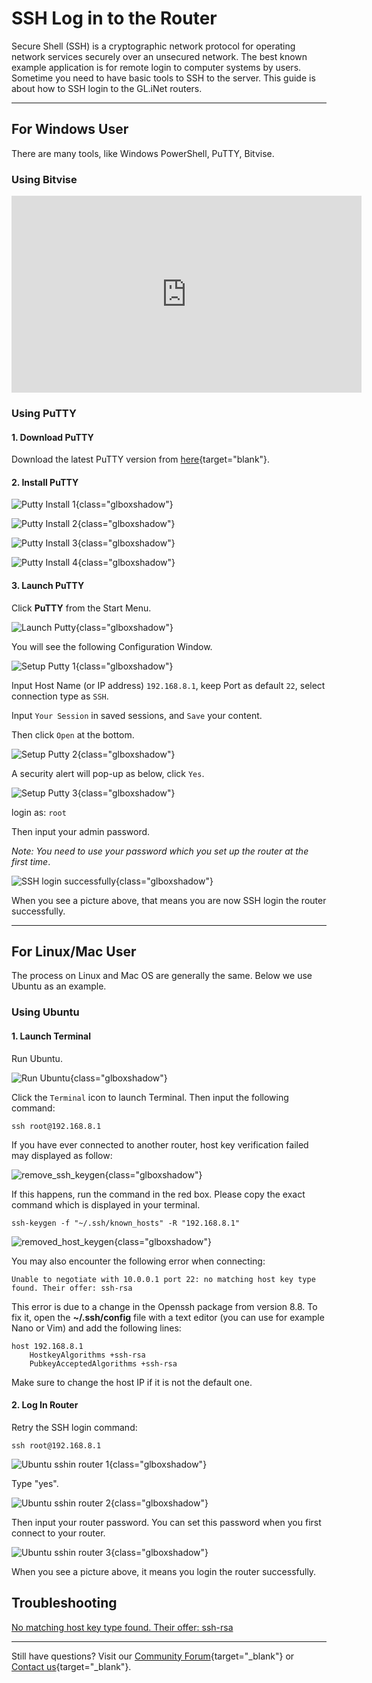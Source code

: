 # SSH Log in to the Router

Secure Shell (SSH) is a cryptographic network protocol for operating network services securely over an unsecured network. The best known example application is for remote login to computer systems by users. Sometime you need to have basic tools to SSH to the server. This guide is about how to SSH login to the GL.iNet routers.

---

## For Windows User

There are many tools, like Windows PowerShell, PuTTY, Bitvise.

### Using Bitvise

<iframe width="560" height="315" src="https://www.youtube.com/embed/7yVd5UkKJ74" title="YouTube video player" frameborder="0" allow="accelerometer; autoplay; clipboard-write; encrypted-media; gyroscope; picture-in-picture" allowfullscreen></iframe>

### Using PuTTY

#### 1. Download PuTTY

Download the latest PuTTY version from [here](https://www.chiark.greenend.org.uk/~sgtatham/putty/latest.html){target="blank"}.

#### 2. Install PuTTY

![Putty Install 1](https://static.gl-inet.com/docs/router/en/4/tutorials/ssh_log_in_to_the_router/putty_install_1.png){class="glboxshadow"}

![Putty Install 2](https://static.gl-inet.com/docs/router/en/4/tutorials/ssh_log_in_to_the_router/putty_install_2.png){class="glboxshadow"}

![Putty Install 3](https://static.gl-inet.com/docs/router/en/4/tutorials/ssh_log_in_to_the_router/putty_install_3.png){class="glboxshadow"}

![Putty Install 4](https://static.gl-inet.com/docs/router/en/4/tutorials/ssh_log_in_to_the_router/putty_install_4.png){class="glboxshadow"}

#### 3. Launch PuTTY

Click **PuTTY** from the Start Menu.

![Launch Putty](https://static.gl-inet.com/docs/router/en/4/tutorials/ssh_log_in_to_the_router/launch_putty.png){class="glboxshadow"}

You will see the following Configuration Window.

![Setup Putty 1](https://static.gl-inet.com/docs/router/en/4/tutorials/ssh_log_in_to_the_router/setup_putty_1.png){class="glboxshadow"}

Input Host Name (or IP address) `192.168.8.1`, keep Port as default `22`, select connection type as `SSH`.

Input `Your Session` in saved sessions, and `Save` your content. 

Then click `Open` at the bottom.

![Setup Putty 2](https://static.gl-inet.com/docs/router/en/4/tutorials/ssh_log_in_to_the_router/setup_putty_2.png){class="glboxshadow"}

A security alert will pop-up as below, click `Yes`.

![Setup Putty 3](https://static.gl-inet.com/docs/router/en/4/tutorials/ssh_log_in_to_the_router/setup_putty_3.png){class="glboxshadow"}

login as: `root`

Then input your admin password.

*Note: You need to use your password which you set up the router at the first time*.

![SSH login successfully](https://static.gl-inet.com/docs/router/en/4/tutorials/ssh_log_in_to_the_router/ar750s_ssh_successfully.jpg){class="glboxshadow"}

When you see a picture above, that means you are now SSH login the router successfully.

---

## For Linux/Mac User

The process on Linux and Mac OS are generally the same. Below we use Ubuntu as an example.

### Using Ubuntu

#### 1. Launch Terminal

Run Ubuntu.

![Run Ubuntu](https://static.gl-inet.com/docs/router/en/4/tutorials/ssh_log_in_to_the_router/ubuntu_login.png){class="glboxshadow"}

Click the `Terminal` icon to launch Terminal. Then input the following command:

`ssh root@192.168.8.1`

If you have ever connected to another router, host key verification failed may displayed as follow:

![remove_ssh_keygen](https://static.gl-inet.com/docs/router/en/4/tutorials/ssh_log_in_to_the_router/remove_ssh_keygen.png){class="glboxshadow"}

If this happens, run the command in the red box. Please copy the exact command which is displayed in your terminal.

`ssh-keygen -f "~/.ssh/known_hosts" -R "192.168.8.1"`

![removed_host_keygen](https://static.gl-inet.com/docs/router/en/4/tutorials/ssh_log_in_to_the_router/removed_host_keygen.png){class="glboxshadow"}

You may also encounter the following error when connecting:

`Unable to negotiate with 10.0.0.1 port 22: no matching host key type found. Their offer: ssh-rsa`

This error is due to a change in the Openssh package from version 8.8. To fix it, open the **~/.ssh/config** file with a text editor (you can use for example Nano or Vim) and add the following lines:

    host 192.168.8.1
        HostkeyAlgorithms +ssh-rsa
        PubkeyAcceptedAlgorithms +ssh-rsa

Make sure to change the host IP if it is not the default one.

#### 2. Log In Router

Retry the SSH login command:

`ssh root@192.168.8.1`

![Ubuntu sshin router 1](https://static.gl-inet.com/docs/router/en/4/tutorials/ssh_log_in_to_the_router/ubuntu_sshin_router_1.png){class="glboxshadow"}

Type "yes". 

![Ubuntu sshin router 2](https://static.gl-inet.com/docs/router/en/4/tutorials/ssh_log_in_to_the_router/ubuntu_sshin_router_2.png){class="glboxshadow"}

Then input your router password. You can set this password when you first connect to your router.

![Ubuntu sshin router 3](https://static.gl-inet.com/docs/router/en/4/tutorials/ssh_log_in_to_the_router/ubuntu_sshin_router_3.png){class="glboxshadow"}

When you see a picture above, it means you login the router successfully.

## Troubleshooting

[No matching host key type found. Their offer: ssh-rsa](https://forum.gl-inet.com/t/can-no-longer-ssh-into-router-no-matching-host-key-type-found-their-offer-ssh-rsa/20915/11)

---

Still have questions? Visit our [Community Forum](https://forum.gl-inet.com){target="_blank"} or [Contact us](https://www.gl-inet.com/contacts/){target="_blank"}.